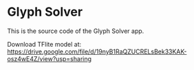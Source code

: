# Glyph Solver

This is the source code of the Glyph Solver app.

Download TFlite model at: https://drive.google.com/file/d/19nyB1RaQZUCRELsBek33KAK-osz4wE4Z/view?usp=sharing